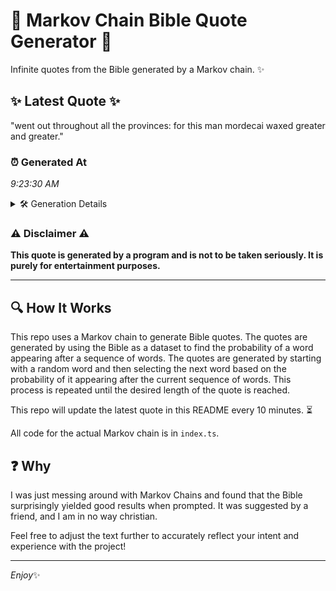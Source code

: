 # 📖 Markov Chain Bible Quote Generator 📖

Infinite quotes from the Bible generated by a Markov chain. ✨

## ✨ Latest Quote ✨
"went out throughout all the provinces: for this man mordecai waxed greater and greater."

### ⏰ Generated At
*9:23:30 AM*

<details>
    <summary>🛠️ Generation Details</summary>
    <p>
        <strong>🌱 Seed:</strong> went<br>
        <strong>🔄 Iterations:</strong> 13<br>
        <strong>📜 Context History:</strong><br>[ went ]: out<br>[ went, out ]: throughout<br>[ went, out, throughout ]: all<br>[ went, out, throughout, all ]: the<br>[ went, out, throughout, all, the ]: provinces:<br>[ went, out, throughout, all, the, provinces: ]: for<br>[ out, throughout, all, the, provinces:, for ]: this<br>[ throughout, all, the, provinces:, for, this ]: man<br>[ all, the, provinces:, for, this, man ]: mordecai<br>[ the, provinces:, for, this, man, mordecai ]: waxed<br>[ provinces:, for, this, man, mordecai, waxed ]: greater<br>[ for, this, man, mordecai, waxed, greater ]: and<br>[ this, man, mordecai, waxed, greater, and ]: greater.<br>
    </p>
</details>

### ⚠️ Disclaimer ⚠️
**This quote is generated by a program and is not to be taken seriously. It is purely for entertainment purposes.**

---

## 🔍 How It Works

This repo uses a Markov chain to generate Bible quotes. The quotes are generated by using the Bible as a dataset to find the probability of a word appearing after a sequence of words. The quotes are generated by starting with a random word and then selecting the next word based on the probability of it appearing after the current sequence of words. This process is repeated until the desired length of the quote is reached.

This repo will update the latest quote in this README every 10 minutes. ⏳

All code for the actual Markov chain is in `index.ts`.

## ❓ Why

I was just messing around with Markov Chains and found that the Bible surprisingly yielded good results when prompted. 
It was suggested by a friend, and I am in no way christian.

Feel free to adjust the text further to accurately reflect your intent and experience with the project!

---

*Enjoy*✨
